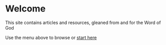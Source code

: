 # Welcome

This site contains articles and resources, gleaned from and for the Word of God 

Use the menu above to browse or [start here](./index2_Articles.md)
